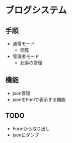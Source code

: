 # ブログシステム

## 手順
- 通常モード
    - 閲覧
- 管理者モード
    - 記事の管理

## 機能
- json管理
- jsonをhtmlで表示する機能

## TODO
- Formから取り出し
- jsonにダンプ